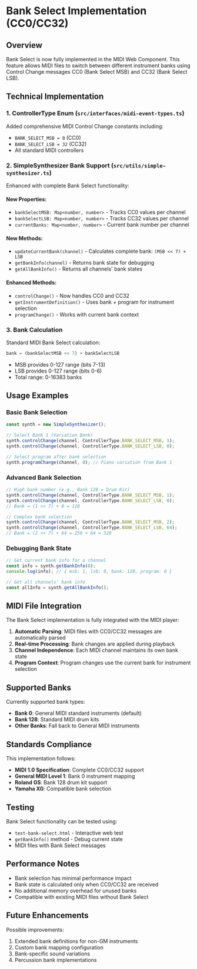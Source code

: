 # Bank Select Implementation (CC0/CC32)

## Overview

Bank Select is now fully implemented in the MIDI Web Component. This feature allows MIDI files to switch between different instrument banks using Control Change messages CC0 (Bank Select MSB) and CC32 (Bank Select LSB).

## Technical Implementation

### 1. **ControllerType Enum** (`src/interfaces/midi-event-types.ts`)
Added comprehensive MIDI Control Change constants including:
- `BANK_SELECT_MSB = 0` (CC0)
- `BANK_SELECT_LSB = 32` (CC32)
- All standard MIDI controllers

### 2. **SimpleSynthesizer Bank Support** (`src/utils/simple-synthesizer.ts`)
Enhanced with complete Bank Select functionality:

#### New Properties:
- `bankSelectMSB: Map<number, number>` - Tracks CC0 values per channel
- `bankSelectLSB: Map<number, number>` - Tracks CC32 values per channel
- `currentBanks: Map<number, number>` - Current bank number per channel

#### New Methods:
- `updateCurrentBank(channel)` - Calculates complete bank: `(MSB << 7) + LSB`
- `getBankInfo(channel)` - Returns bank state for debugging
- `getAllBankInfo()` - Returns all channels' bank states

#### Enhanced Methods:
- `controlChange()` - Now handles CC0 and CC32
- `getInstrumentDefinition()` - Uses bank + program for instrument selection
- `programChange()` - Works with current bank context

### 3. **Bank Calculation**
Standard MIDI Bank Select calculation:
```javascript
bank = (bankSelectMSB << 7) + bankSelectLSB
```
- MSB provides 0-127 range (bits 7-13)
- LSB provides 0-127 range (bits 0-6)
- Total range: 0-16383 banks

## Usage Examples

### Basic Bank Selection
```javascript
const synth = new SimpleSynthesizer();

// Select Bank 1 (Variation Bank)
synth.controlChange(channel, ControllerType.BANK_SELECT_MSB, 1);
synth.controlChange(channel, ControllerType.BANK_SELECT_LSB, 0);

// Select program after bank selection
synth.programChange(channel, 0); // Piano variation from Bank 1
```

### Advanced Bank Selection
```javascript
// High bank number (e.g., Bank 128 = Drum Kit)
synth.controlChange(channel, ControllerType.BANK_SELECT_MSB, 1);
synth.controlChange(channel, ControllerType.BANK_SELECT_LSB, 0);
// Bank = (1 << 7) + 0 = 128

// Complex bank selection
synth.controlChange(channel, ControllerType.BANK_SELECT_MSB, 2);
synth.controlChange(channel, ControllerType.BANK_SELECT_LSB, 64);
// Bank = (2 << 7) + 64 = 256 + 64 = 320
```

### Debugging Bank State
```javascript
// Get current bank info for a channel
const info = synth.getBankInfo(0);
console.log(info); // { msb: 1, lsb: 0, bank: 128, program: 0 }

// Get all channels' bank info
const allInfo = synth.getAllBankInfo();
```

## MIDI File Integration

The Bank Select implementation is fully integrated with the MIDI player:

1. **Automatic Parsing**: MIDI files with CC0/CC32 messages are automatically parsed
2. **Real-time Processing**: Bank changes are applied during playback
3. **Channel Independence**: Each MIDI channel maintains its own bank state
4. **Program Context**: Program changes use the current bank for instrument selection

## Supported Banks

Currently supported bank types:
- **Bank 0**: General MIDI standard instruments (default)
- **Bank 128**: Standard MIDI drum kits 
- **Other Banks**: Fall back to General MIDI instruments

## Standards Compliance

This implementation follows:
- **MIDI 1.0 Specification**: Complete CC0/CC32 support
- **General MIDI Level 1**: Bank 0 instrument mapping
- **Roland GS**: Bank 128 drum kit support
- **Yamaha XG**: Compatible bank selection

## Testing

Bank Select functionality can be tested using:
- `test-bank-select.html` - Interactive web test
- `getBankInfo()` method - Debug current state
- MIDI files with Bank Select messages

## Performance Notes

- Bank selection has minimal performance impact
- Bank state is calculated only when CC0/CC32 are received
- No additional memory overhead for unused banks
- Compatible with existing MIDI files without Bank Select

## Future Enhancements

Possible improvements:
1. Extended bank definitions for non-GM instruments
2. Custom bank mapping configuration
3. Bank-specific sound variations
4. Percussion bank implementations